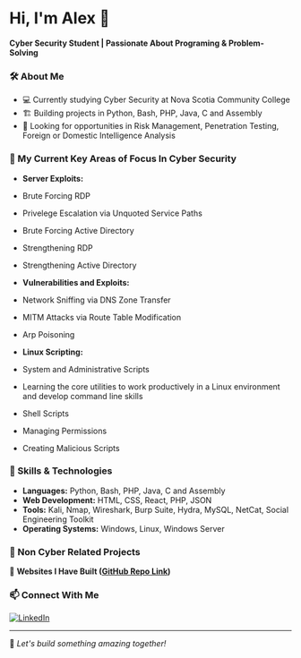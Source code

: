 # Hi, I'm Alex 👋  

**Cyber Security Student | Passionate About Programing & Problem-Solving**  

### 🛠️ About Me ### 
- 💻 Currently studying Cyber Security at Nova Scotia Community College  
- 🏗️ Building projects in Python, Bash, PHP, Java, C and Assembly  
- 🎯 Looking for opportunities in Risk Management, Penetration Testing, Foreign or Domestic Intelligence Analysis  

### 🚀 My Current Key Areas of Focus In Cyber Security ###
- **Server Exploits:**
- Brute Forcing RDP
- Privelege Escalation via Unquoted Service Paths
- Brute Forcing Active Directory
- Strengthening RDP
- Strengthening Active Directory
  
- **Vulnerabilities and Exploits:**
- Network Sniffing via DNS Zone Transfer
- MITM Attacks via Route Table Modification
- Arp Poisoning

- **Linux Scripting:**
- System and Administrative Scripts
- Learning the core utilities to work productively in a Linux environment and develop command line skills
- Shell Scripts
- Managing Permissions
- Creating Malicious Scripts

### 🔧 Skills & Technologies ###
- **Languages:** Python, Bash, PHP, Java, C and Assembly 
- **Web Development:** HTML, CSS, React, PHP, JSON 
- **Tools:** Kali, Nmap, Wireshark, Burp Suite, Hydra, MySQL, NetCat, Social Engineering Toolkit
- **Operating Systems:** Windows, Linux, Windows Server
  
### 📂 Non Cyber Related Projects ###  
📌 **Websites I Have Built ([GitHub Repo Link](https://github.com/chamelle20/Websites-I-Have-Built/blob/main/README.md))**   


### 📫 Connect With Me  
[![LinkedIn](https://img.shields.io/badge/LinkedIn-Profile-blue?style=flat&logo=linkedin)](https://www.linkedin.com/in/alex-hendren-8467a7300/)  


---

🚀 *Let's build something amazing together!*  

